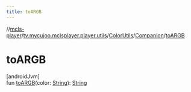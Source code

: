 ```yaml
---
title: toARGB
---
```

//[mcls-player](../../../../index.html)/[tv.mycujoo.mclsplayer.player.utils](../../index.html)/[ColorUtils](../index.html)/[Companion](index.html)/[toARGB](to-a-r-g-b.html)



# toARGB



[androidJvm]\
fun [toARGB](to-a-r-g-b.html)(color: [String](https://kotlinlang.org/api/latest/jvm/stdlib/kotlin/-string/index.html)): [String](https://kotlinlang.org/api/latest/jvm/stdlib/kotlin/-string/index.html)




